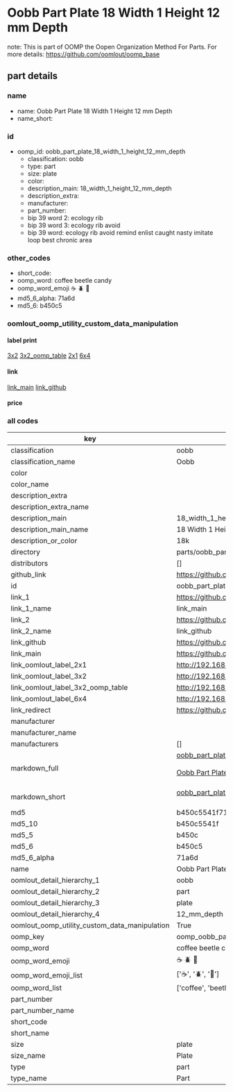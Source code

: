 # Oobb Part Plate 18 Width 1 Height 12 mm Depth  

note: This is part of OOMP the Oopen Organization Method For Parts. For more details: https://github.com/oomlout/oomp_base

##  part details
  







### name
* name: Oobb Part Plate 18 Width 1 Height 12 mm Depth
* name_short: 
### id
* oomp_id: oobb_part_plate_18_width_1_height_12_mm_depth
  * classification: oobb
  * type: part
  * size: plate
  * color: 
  * description_main: 18_width_1_height_12_mm_depth
  * description_extra: 
  * manufacturer: 
  * part_number: 
  * bip 39 word 2: ecology rib
  * bip 39 word 3: ecology rib avoid
  * bip 39 word: ecology rib avoid remind enlist caught nasty imitate loop best chronic area

### other_codes
* short_code: 
* oomp_word: coffee beetle candy
* oomp_word_emoji :coffee: :beetle: :candy:
* md5_6_alpha: 71a6d
* md5_6: b450c5






### oomlout_oomp_utility_custom_data_manipulation
#### label print
[3x2](http://192.168.1.245:1112/?label=oomp%2071a6d)
[3x2_oomp_table](http://192.168.1.108:1112/?label=oomp%2071a6d)
[2x1](http://192.168.1.242:1112/?label=oomp%2071a6d)
[6x4](http://192.168.1.55:1112/?label=oomp%2071a6d)    

#### link

[link_main](https://github.com/oomlout/oomlout_oomp_version_1_messy/tree/main/parts/oobb_part_plate_18_width_1_height_12_mm_depth) [link_github](https://github.com/oomlout/oomlout_oomp_version_1_messy/tree/main/parts/oobb_part_plate_18_width_1_height_12_mm_depth)                             

#### price







### all codes 
| key | value |  
| --- | --- |  
| classification | oobb |  
| classification_name | Oobb |  
| color |  |  
| color_name |  |  
| description_extra |  |  
| description_extra_name |  |  
| description_main | 18_width_1_height_12_mm_depth |  
| description_main_name | 18 Width 1 Height 12 mm Depth |  
| description_or_color | 18k |  
| directory | parts/oobb_part_plate_18_width_1_height_12_mm_depth |  
| distributors | [] |  
| github_link | https://github.com/oomlout/oomlout_oomp_part_src/tree/main/parts/oobb_part_plate_18_width_1_height_12_mm_depth |  
| id | oobb_part_plate_18_width_1_height_12_mm_depth |  
| link_1 | https://github.com/oomlout/oomlout_oomp_version_1_messy/tree/main/parts/oobb_part_plate_18_width_1_height_12_mm_depth |  
| link_1_name | link_main |  
| link_2 | https://github.com/oomlout/oomlout_oomp_version_1_messy/tree/main/parts/oobb_part_plate_18_width_1_height_12_mm_depth |  
| link_2_name | link_github |  
| link_github | https://github.com/oomlout/oomlout_oomp_version_1_messy/tree/main/parts/oobb_part_plate_18_width_1_height_12_mm_depth |  
| link_main | https://github.com/oomlout/oomlout_oomp_version_1_messy/tree/main/parts/oobb_part_plate_18_width_1_height_12_mm_depth |  
| link_oomlout_label_2x1 | http://192.168.1.242:1112/?label=oomp%2071a6d |  
| link_oomlout_label_3x2 | http://192.168.1.245:1112/?label=oomp%2071a6d |  
| link_oomlout_label_3x2_oomp_table | http://192.168.1.108:1112/?label=oomp%2071a6d |  
| link_oomlout_label_6x4 | http://192.168.1.55:1112/?label=oomp%2071a6d |  
| link_redirect | https://github.com/oomlout/oomlout_oomp_version_1_messy/tree/main/parts/oobb_part_plate_18_width_1_height_12_mm_depth |  
| manufacturer |  |  
| manufacturer_name |  |  
| manufacturers | [] |  
| markdown_full | [oobb_part_plate_18_width_1_height_12_mm_depth](none)<br>[](none)<br>[Oobb Part Plate 18 Width 1 Height 12 Mm Depth](none)<br><br> |  
| markdown_short | [oobb_part_plate_18_width_1_height_12_mm_depth](none)<br><br> |  
| md5 | b450c5541f71726491a56b5c202e3a30 |  
| md5_10 | b450c5541f |  
| md5_5 | b450c |  
| md5_6 | b450c5 |  
| md5_6_alpha | 71a6d |  
| name | Oobb Part Plate 18 Width 1 Height 12 mm Depth |  
| oomlout_detail_hierarchy_1 | oobb |  
| oomlout_detail_hierarchy_2 | part |  
| oomlout_detail_hierarchy_3 | plate |  
| oomlout_detail_hierarchy_4 | 12_mm_depth |  
| oomlout_oomp_utility_custom_data_manipulation | True |  
| oomp_key | oomp_oobb_part_plate_18_width_1_height_12_mm_depth |  
| oomp_word | coffee beetle candy |  
| oomp_word_emoji | :coffee: :beetle: :candy: |  
| oomp_word_emoji_list | [':coffee:', ':beetle:', ':candy:'] |  
| oomp_word_list | ['coffee', 'beetle', 'candy'] |  
| part_number |  |  
| part_number_name |  |  
| short_code |  |  
| short_name |  |  
| size | plate |  
| size_name | Plate |  
| type | part |  
| type_name | Part |  
